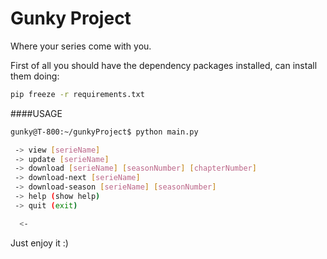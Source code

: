 # Gunky Project

Where your series come with you.


First of all you should have the dependency packages installed, can install them doing:

```bash
pip freeze -r requirements.txt
```


####USAGE 

```bash
gunky@T-800:~/gunkyProject$ python main.py 

 -> view [serieName]
 -> update [serieName]
 -> download [serieName] [seasonNumber] [chapterNumber]
 -> download-next [serieName]
 -> download-season [serieName] [seasonNumber]
 -> help (show help)
 -> quit (exit)

  <- 
```

Just enjoy it :)

